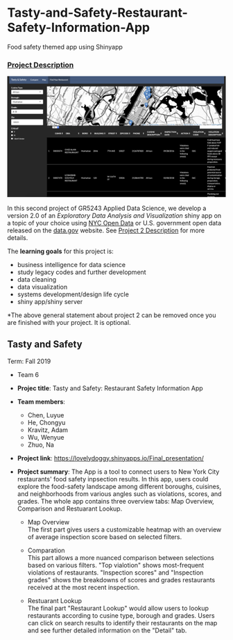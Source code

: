 # Tasty-and-Safety-Restaurant-Safety-Information-App
Food safety themed app using Shinyapp

### [Project Description](doc/project2_desc.md)

![screenshot](doc/Restaurant.png)

In this second project of GR5243 Applied Data Science, we develop a version 2.0 of an *Exploratory Data Analysis and Visualization* shiny app on a topic of your choice using [NYC Open Data](https://opendata.cityofnewyork.us/) or U.S. government open data released on the [data.gov](https://data.gov/) website. See [Project 2 Description](doc/project2_desc.md) for more details.  

The **learning goals** for this project is:

- business intelligence for data science
- study legacy codes and further development
- data cleaning
- data visualization
- systems development/design life cycle
- shiny app/shiny server

*The above general statement about project 2 can be removed once you are finished with your project. It is optional.

## Tasty and Safety
Term: Fall 2019

+ Team 6
+ **Projec title**: Tasty and Safety: Restaurant Safety Information App 
+ **Team members**:
	+ Chen, Luyue
	+ He, Chongyu
	+ Kravitz, Adam
	+ Wu, Wenyue
	+ Zhuo, Na

+ **Project link**: https://lovelydoggy.shinyapps.io/Final_presentation/  
+ **Project summary**: The App is a tool to connect users to New York City restaurants' food safety inpsection results. In this app, users could explore the food-safety landscape among different boroughs, cuisines, and neighborhoods from various angles such as violations, scores, and grades. The whole app contains three overview tabs: Map Overview, Comparison and Restuarant Lookup.    

	+ Map Overview  
	The first part gives users a customizable heatmap with an overview of average inspection score based on selected filters.
        
	+ Comparation  
	This part allows a more nuanced comparison between selections based on various filters. "Top vialotion" shows most-frequent violations of restaurants. "Inspection scores" and "Inspection grades" shows the breakdowns of scores and grades restaurants received at the most recent inspection. 

	+ Restuarant Lookup  
	The final part "Restaurant Lookup" would allow users to lookup restaurants according to cusine type, borough and grades. Users can click on search results to identify their restaurants on the map and see further detailed information on the "Detail" tab. 
